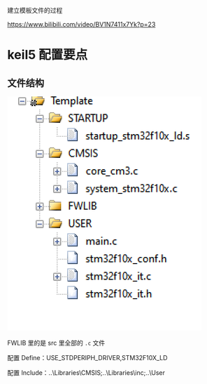 建立模板文件的过程

https://www.bilibili.com/video/BV1N7411x7Yk?p=23

# keil5 配置要点

## 文件结构

![image-20220404221425672](img/image-20220404221425672.png)

FWLIB 里的是 src 里全部的 `.c` 文件

配置 Define：USE_STDPERIPH_DRIVER,STM32F10X_LD

配置 Include：..\Libraries\CMSIS;..\Libraries\inc;..\User
